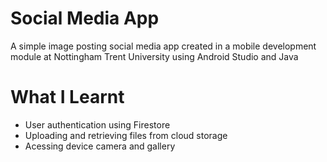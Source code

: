 # Social Media App

A simple image posting social media app created in a mobile development module at Nottingham Trent University using Android Studio and Java

# What I Learnt

* User authentication using Firestore
* Uploading and retrieving files from cloud storage
* Acessing device camera and gallery
